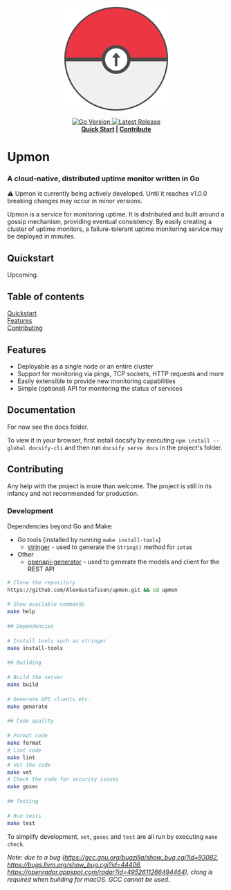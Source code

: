 <p align="center">
  <img src="assets/logo-240x240.png" alt="Logo">
</p>
<p align="center">
  <a href="https://github.com/AlexGustafsson/upmon/blob/master/go.mod">
    <img src="https://shields.io/github/go-mod/go-version/AlexGustafsson/upmon" alt="Go Version" />
  </a>
  <a href="https://github.com/AlexGustafsson/upmon/releases">
    <img src="https://flat.badgen.net/github/release/AlexGustafsson/upmon" alt="Latest Release" />
  </a>
  <br>
  <strong><a href="#quickstart">Quick Start</a> | <a href="#contribute">Contribute</a> </strong>
</p>

# Upmon
### A cloud-native, distributed uptime monitor written in Go

⚠️ Upmon is currently being actively developed. Until it reaches v1.0.0 breaking changes may occur in minor versions.

Upmon is a service for monitoring uptime. It is distributed and built around a gossip mechanism, providing eventual consistency. By easily creating a cluster of uptime monitors, a failure-tolerant uptime monitoring service may be deployed in minutes.

## Quickstart
<a name="quickstart"></a>

Upcoming.

## Table of contents

[Quickstart](#quickstart)<br/>
[Features](#features)<br />
[Contributing](#contributing)

<a id="features"></a>
## Features

* Deployable as a single node or an entire cluster
* Support for monitoring via pings, TCP sockets, HTTP requests and more
* Easily extensible to provide new monitoring capabilities
* Simple (optional) API for monitoring the status of services

## Documentation

For now see the docs folder.

To view it in your browser, first install docsify by executing `npm install --global docsify-cli` and then run `docsify serve docs` in the project's folder.

## Contributing
<a name="contributing"></a>

Any help with the project is more than welcome. The project is still in its infancy and not recommended for production.

### Development

Dependencies beyond Go and Make:
* Go tools (installed by running `make install-tools`)
  - [stringer](https://pkg.go.dev/golang.org/x/tools/cmd/stringer) - used to generate the `String()` method for `iota`s
* Other
  - [openapi-generator](https://github.com/OpenAPITools/openapi-generator) - used to generate the models and client for the REST API

```sh
# Clone the repository
https://github.com/AlexGustafsson/upmon.git && cd upmon

# Show available commands
make help

## Dependencies

# Install tools such as stringer
make install-tools

## Building

# Build the server
make build

# Generate API clients etc.
make generate

## Code quality

# Format code
make format
# Lint code
make lint
# Vet the code
make vet
# Check the code for security issues
make gosec

## Testing

# Run tests
make test
```

To simplify development, `vet`, `gosec` and `test` are all run by executing `make check`.

_Note: due to a bug (https://gcc.gnu.org/bugzilla/show_bug.cgi?id=93082, https://bugs.llvm.org/show_bug.cgi?id=44406, https://openradar.appspot.com/radar?id=4952611266494464), clang is required when building for macOS. GCC cannot be used._
